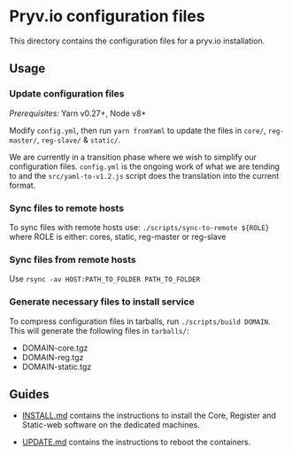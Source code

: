 # Pryv.io configuration files

This directory contains the configuration files for a pryv.io installation. 

## Usage

### Update configuration files

*Prerequisites:* Yarn v0.27+, Node v8+

Modify `config.yml`, then run `yarn fromYaml` to update the files in `core/`, `reg-master/`, `reg-slave/` & `static/`. 

We are currently in a transition phase where we wish to simplify our configuration files. `config.yml` is the ongoing work of what we are tending to and the `src/yaml-to-v1.2.js` script does the translation into the current format. 

### Sync files to remote hosts
To sync files with remote hosts use: `./scripts/sync-to-remote ${ROLE}` where ROLE is either: cores, static, reg-master or reg-slave

### Sync files from remote hosts
Use `rsync -av HOST:PATH_TO_FOLDER PATH_TO_FOLDER`

### Generate necessary files to install service
To compress configuration files in tarballs, run `./scripts/build DOMAIN`. This will generate the following files in `tarballs/`:
- DOMAIN-core.tgz
- DOMAIN-reg.tgz
- DOMAIN-static.tgz

## Guides

* [INSTALL.md](https://github.com/pryv/config-template-pryv.io/blob/master/pryv.io/INSTALL.md) contains the instructions to install the Core, Register and Static-web software on the dedicated machines.
 
* [UPDATE.md](https://github.com/pryv/config-template-pryv.io/blob/master/pryv.io/UPDATE.md) contains the instructions to reboot the containers.
